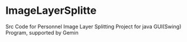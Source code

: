 # ImageLayerSplitte
Src Code for Personnel Image Layer Splitting Project for java GUI(Swing) Program, supported by Gemin
